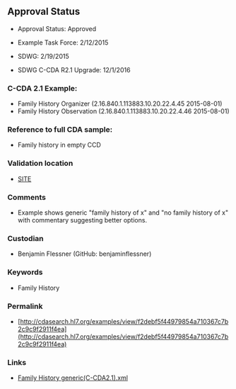 ## Approval Status 

* Approval Status: Approved
* Example Task Force: 2/12/2015
* SDWG: 2/19/2015

* SDWG C-CDA R2.1 Upgrade: 12/1/2016    

### C-CDA 2.1 Example:


* Family History Organizer (2.16.840.1.113883.10.20.22.4.45 2015-08-01)
* Family History Observation (2.16.840.1.113883.10.20.22.4.46 2015-08-01)

### Reference to full CDA sample:
* Family history in empty CCD


### Validation location

* [SITE](https://site.healthit.gov/sandbox-ccda/ccda-validator)


### Comments

* Example shows generic "family history of x" and "no family history of x" with commentary suggesting better options.
### Custodian

* Benjamin Flessner (GitHub: benjaminflessner)
### Keywords

* Family History

### Permalink

* [http://cdasearch.hl7.org/examples/view/f2debf5f44979854a710367c7b2c9c9f2911f4ea](http://cdasearch.hl7.org/examples/view/f2debf5f44979854a710367c7b2c9c9f2911f4ea)

### Links

* [Family History generic(C-CDA2.1).xml](https://github.com/HL7/C-CDA-Examples/tree/master/Family%20History/Family%20History%20Generic/Family%20History%20generic%28C-CDA2.1%29.xml)
